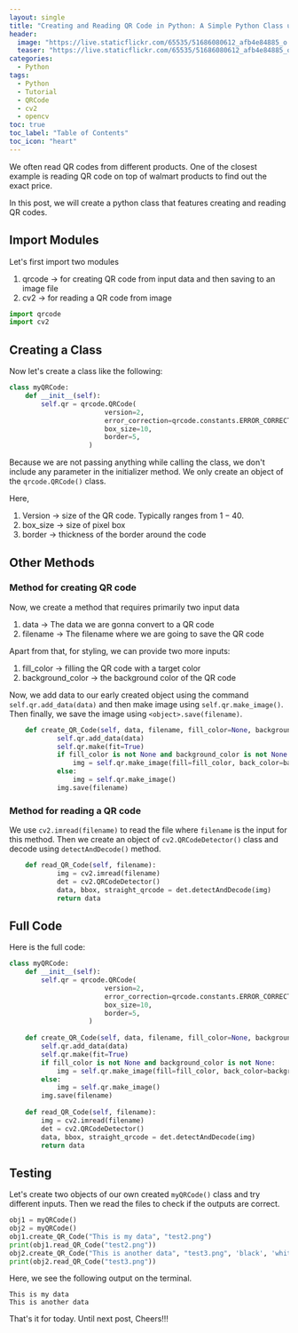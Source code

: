 ```yaml
---
layout: single
title: "Creating and Reading QR Code in Python: A Simple Python Class using `qrcode` and `opencv` module"
header:
  image: "https://live.staticflickr.com/65535/51686080612_afb4e84885_o.png"
  teaser: "https://live.staticflickr.com/65535/51686080612_afb4e84885_o.png"
categories:
  - Python
tags:
  - Python
  - Tutorial
  - QRCode
  - cv2
  - opencv
toc: true
toc_label: "Table of Contents"
toc_icon: "heart"
---
```



We often read QR codes from different products. One of the closest example is reading QR code on top of walmart products to find out the exact price.

In this post, we will create a python class that features creating and reading QR codes.

## Import Modules
Let's first import two modules

1. qrcode $\rightarrow$ for creating QR code from input data and then saving to an image file
2. cv2 $\rightarrow$ for reading a QR code from image
```python
import qrcode
import cv2
```

## Creating a Class
Now let's create a class like the following:
```python
class myQRCode:
    def __init__(self):
        self.qr = qrcode.QRCode(
                        version=2,
                        error_correction=qrcode.constants.ERROR_CORRECT_L,
                        box_size=10,
                        border=5,
                    )
```
Because we are not passing anything while calling the class, we don't include any parameter in the initializer method. We only create an object of the `qrcode.QRCode()` class.

Here,
1. Version $\rightarrow$ size of the QR code. Typically ranges from $1-40$.
2. box_size $\rightarrow$ size of pixel box
3. border $\rightarrow$ thickness of the border around the code

## Other Methods
### Method for creating QR code
Now, we create a method that requires primarily two input data

1. data $\rightarrow$ The data we are gonna convert to a QR code
2. filename $\rightarrow$ The filename where we are going to save the QR code

Apart from that, for styling, we can provide two more inputs:

1. fill_color $\rightarrow$ filling the QR code with a target color
2. background_color $\rightarrow$ the background color of the QR code

Now, we add data to our early created object using the command  `self.qr.add_data(data)` and then make image using `self.qr.make_image()`. Then finally, we save the image using `<object>.save(filename)`.
```python
	def create_QR_Code(self, data, filename, fill_color=None, background_color=None):
	        self.qr.add_data(data)
	        self.qr.make(fit=True)
	        if fill_color is not None and background_color is not None:
	            img = self.qr.make_image(fill=fill_color, back_color=background_color)
	        else:
	            img = self.qr.make_image()
	        img.save(filename)
```

### Method for reading a QR code
We use `cv2.imread(filename)` to read the file where `filename` is the input for this method. Then we create an object of `cv2.QRCodeDetector()` class and decode using `detectAndDecode()` method.
```python
	def read_QR_Code(self, filename):
	        img = cv2.imread(filename)
	        det = cv2.QRCodeDetector()
	        data, bbox, straight_qrcode = det.detectAndDecode(img)
	        return data
```

## Full Code
Here is the full code:
```python
class myQRCode:
    def __init__(self):
        self.qr = qrcode.QRCode(
                        version=2,
                        error_correction=qrcode.constants.ERROR_CORRECT_L,
                        box_size=10,
                        border=5,
                    )
    
    def create_QR_Code(self, data, filename, fill_color=None, background_color=None):
        self.qr.add_data(data)
        self.qr.make(fit=True)
        if fill_color is not None and background_color is not None:
            img = self.qr.make_image(fill=fill_color, back_color=background_color)
        else:
            img = self.qr.make_image()
        img.save(filename)
        
    def read_QR_Code(self, filename):
        img = cv2.imread(filename)
        det = cv2.QRCodeDetector()
        data, bbox, straight_qrcode = det.detectAndDecode(img)
        return data
```

## Testing
Let's create two objects of our own created `myQRCode()` class and try different inputs. Then we read the files to check if the outputs are correct.
```python
obj1 = myQRCode()
obj2 = myQRCode()
obj1.create_QR_Code("This is my data", "test2.png")
print(obj1.read_QR_Code("test2.png"))
obj2.create_QR_Code("This is another data", "test3.png", 'black', 'white')
print(obj2.read_QR_Code("test3.png"))
```
Here, we see the following output on the terminal.
```
This is my data
This is another data
```

That's it for today. Until next post, Cheers!!! 
<!--stackedit_data:
eyJoaXN0b3J5IjpbLTc3Nzg2NzU4M119
-->